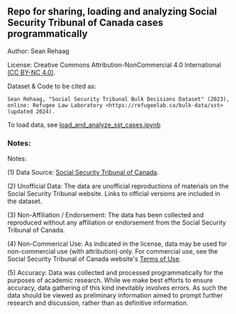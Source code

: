 ## Repo for sharing, loading and analyzing Social Security Tribunal of Canada cases programmatically

Author: Sean Rehaag

License: Creative Commons Attribution-NonCommercial 4.0 International [(CC BY-NC 4.0)](https://creativecommons.org/licenses/by-nc/4.0/). 

Dataset & Code to be cited as: 

    Sean Rehaag, "Social Security Tribunal Bulk Decisions Dataset" (2023), online: Refugee Law Laboratory <https://refugeelab.ca/bulk-data/sst> (updated 2024).

To load data, see [load_and_analyze_sst_cases.ipynb](https://github.com/Refugee-Law-Lab/sst_bulk_data/blob/master/load_and_analyze_sst_cases.ipynb)

### Notes:

Notes:

(1) Data Source: [Social Security Tribunal of Canada](https://www.sst-tss.gc.ca).

(2) Unofficial Data: The data are unofficial reproductions of materials on the Social Security Tribunal website. Links to official versions are included in the dataset.

(3) Non-Affiliation / Endorsement: The data has been collected and reproduced without any affiliation or endorsement from the Social Security Tribunal of Canada.

(4) Non-Commerical Use: As indicated in the license, data may be used for non-commercial use (with attribution) only. For commercial use, see the Social Security Tribunal of Canada website's [Terms of Use](https://www.sst-tss.gc.ca/en/terms-and-conditions).

(5) Accuracy: Data was collected and processed programmatically for the purposes of academic research. While we make best efforts to ensure accuracy, data gathering of this kind inevitably involves errors. As such the data should be viewed as preliminary information aimed to prompt further research and discussion, rather than as definitive information.
